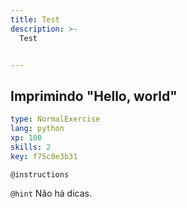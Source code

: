 ```yaml
---
title: Test
description: >-
  Test


---
```

## Imprimindo "Hello, world"

```yaml
type: NormalExercise
lang: python
xp: 100
skills: 2
key: f75c0e3b31
```



`@instructions`


`@hint`
Não há dicas.









